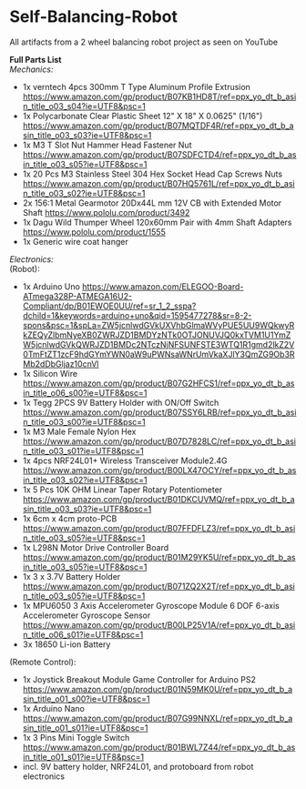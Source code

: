 # Self-Balancing-Robot
All artifacts from a 2 wheel balancing robot project as seen on YouTube   

**Full Parts List**  
*Mechanics:*  
- 1x verntech 4pcs 300mm T Type Aluminum Profile Extrusion https://www.amazon.com/gp/product/B07KB1HD8T/ref=ppx_yo_dt_b_asin_title_o03_s04?ie=UTF8&psc=1  
- 1x Polycarbonate Clear Plastic Sheet 12" X 18" X 0.0625" (1/16") https://www.amazon.com/gp/product/B07MQTDF4R/ref=ppx_yo_dt_b_asin_title_o03_s03?ie=UTF8&psc=1  
- 1x M3 T Slot Nut Hammer Head Fastener Nut https://www.amazon.com/gp/product/B07SDFCTD4/ref=ppx_yo_dt_b_asin_title_o03_s05?ie=UTF8&psc=1  
- 1x 20 Pcs M3 Stainless Steel 304 Hex Socket Head Cap Screws Nuts https://www.amazon.com/gp/product/B07HQ5761L/ref=ppx_yo_dt_b_asin_title_o03_s02?ie=UTF8&psc=1  
- 2x 156:1 Metal Gearmotor 20Dx44L mm 12V CB with Extended Motor Shaft https://www.pololu.com/product/3492  
- 1x Dagu Wild Thumper Wheel 120x60mm Pair with 4mm Shaft Adapters https://www.pololu.com/product/1555  
- 1x Generic wire coat hanger  

*Electronics:*  
(Robot):  
- 1x Arduino Uno https://www.amazon.com/ELEGOO-Board-ATmega328P-ATMEGA16U2-Compliant/dp/B01EWOE0UU/ref=sr_1_2_sspa?dchild=1&keywords=arduino+uno&qid=1595477278&sr=8-2-spons&psc=1&spLa=ZW5jcnlwdGVkUXVhbGlmaWVyPUE5UU9WQkwyRkZEQyZlbmNyeXB0ZWRJZD1BMDYzNTk0OTJONUVJQ0kxTVM1U1YmZW5jcnlwdGVkQWRJZD1BMDc2NTczNjNFSUNFSTE3WTQ1R1gmd2lkZ2V0TmFtZT1zcF9hdGYmYWN0aW9uPWNsaWNrUmVkaXJlY3QmZG9Ob3RMb2dDbGljaz10cnVl  
- 1x Silicon Wire https://www.amazon.com/gp/product/B07G2HFCS1/ref=ppx_yo_dt_b_asin_title_o06_s00?ie=UTF8&psc=1  
- 1x Tegg 2PCS 9V Battery Holder with ON/Off Switch https://www.amazon.com/gp/product/B07SSY6LRB/ref=ppx_yo_dt_b_asin_title_o03_s00?ie=UTF8&psc=1  
- 1x M3 Male Female Nylon Hex https://www.amazon.com/gp/product/B07D7828LC/ref=ppx_yo_dt_b_asin_title_o03_s01?ie=UTF8&psc=1  
- 1x 4pcs NRF24L01+ Wireless Transceiver Module2.4G https://www.amazon.com/gp/product/B00LX47OCY/ref=ppx_yo_dt_b_asin_title_o03_s02?ie=UTF8&psc=1  
- 1x 5 Pcs 10K OHM Linear Taper Rotary Potentiometer https://www.amazon.com/gp/product/B01DKCUVMQ/ref=ppx_yo_dt_b_asin_title_o03_s03?ie=UTF8&psc=1  
- 1x 6cm x 4cm proto-PCB https://www.amazon.com/gp/product/B07FFDFLZ3/ref=ppx_yo_dt_b_asin_title_o03_s05?ie=UTF8&psc=1  
- 1x L298N Motor Drive Controller Board https://www.amazon.com/gp/product/B01M29YK5U/ref=ppx_yo_dt_b_asin_title_o03_s05?ie=UTF8&psc=1  
- 1x 3 x 3.7V Battery Holder https://www.amazon.com/gp/product/B071ZQ2X2T/ref=ppx_yo_dt_b_asin_title_o03_s05?ie=UTF8&psc=1  
- 1x MPU6050 3 Axis Accelerometer Gyroscope Module 6 DOF 6-axis Accelerometer Gyroscope Sensor https://www.amazon.com/gp/product/B00LP25V1A/ref=ppx_yo_dt_b_asin_title_o06_s01?ie=UTF8&psc=1  
- 3x 18650 Li-ion Battery  

(Remote Control):  

- 1x Joystick Breakout Module Game Controller for Arduino PS2 https://www.amazon.com/gp/product/B01N59MK0U/ref=ppx_yo_dt_b_asin_title_o01_s00?ie=UTF8&psc=1  
- 1x Arduino Nano https://www.amazon.com/gp/product/B07G99NNXL/ref=ppx_yo_dt_b_asin_title_o01_s01?ie=UTF8&psc=1  
- 1x  3 Pins Mini Toggle Switch https://www.amazon.com/gp/product/B01BWL7Z44/ref=ppx_yo_dt_b_asin_title_o01_s01?ie=UTF8&psc=1  
- incl. 9V battery holder, NRF24L01, and protoboard from robot electronics  
